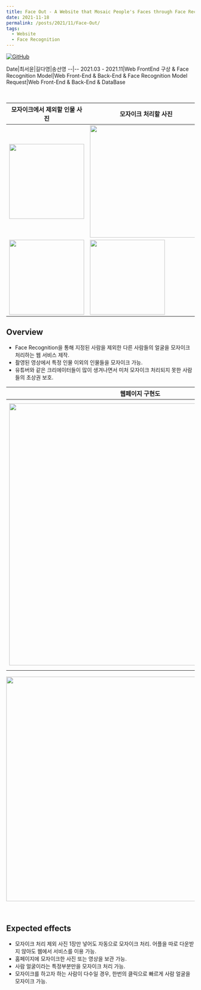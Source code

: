 ```yaml
---
title: Face Out - A Website that Mosaic People's Faces through Face Recognition
date: 2021-11-18
permalink: /posts/2021/11/Face-Out/
tags:
  - Website
  - Face Recognition
---
```


[![GitHub](https://img.icons8.com/ios-glyphs/30/000000/github.png)](https://github.com/2021-1-SSU-CapstoneDesign/Face-Out)



Date|최서윤|길다영|송선영
--|--
2021.03 - 2021.11|Web FrontEnd 구상 & Face Recognition Model|Web Front-End & Back-End & Face Recognition Model Request|Web Front-End & Back-End & DataBase

<br>

모자이크에서 제외할 인물 사진 | 모자이크 처리할 사진 | 모자이크 결과
--|--|--
<img src="https://user-images.githubusercontent.com/53934639/132504867-205ba54b-6d2e-45c1-a0a8-bf76fba9c7de.jpg" style="width:200px">|<img src="https://user-images.githubusercontent.com/53934639/132505221-d3d7633b-991d-4e84-8c42-5cc0f1f16e33.gif" style="width:300px">|<img src="https://user-images.githubusercontent.com/53934639/132505377-85f82766-1ce4-4064-ac22-a483a9c42347.gif" style="width:300px">
<img src="https://user-images.githubusercontent.com/53934639/132506099-815d0e77-ad03-4e3b-b114-05c71b4c857c.jpg" style="width:200px">|<img src="https://user-images.githubusercontent.com/53934639/132506126-7ec4b8b4-04a8-4ded-8bf0-8c30db99c9c6.jpg" style="width:200px">|<img src="https://user-images.githubusercontent.com/53934639/132506143-63ca4833-cbd9-4bdd-9c22-8c90ae4df701.jpg" style="width:200px">

## Overview
- Face Recognition을 통해 지정된 사람을 제외한 다른 사람들의 얼굴을 모자이크 처리하는 웹 서비스 제작.
- 촬영된 영상에서 특정 인물 이외의 인물들을 모자이크 가능.
- 유튜버와 같은 크리에이터들이 많이 생겨나면서 미처 모자이크 처리되지 못한 사람들의 초상권 보호.

웹페이지 구현도 | 실제 구현된 웹페이지
--|--
<img src="https://user-images.githubusercontent.com/53934639/132503608-99861563-1776-4216-b693-5744413de5dc.png" style="width:700px">|<img width="717" src="https://user-images.githubusercontent.com/53934639/132512594-1ea32147-9a2c-4336-a97f-7370798cddc6.png" algin="right">

<p align="center">
<img src="https://user-images.githubusercontent.com/53934639/132503660-42668add-d651-49aa-b9a3-608eeb51bdfb.png" style="width:600px"></p>


<br>

## Expected effects
- 모자이크 처리 제외 사진 1장만 넣어도 자동으로 모자이크 처리.
어플을 따로 다운받지 않아도 웹에서 서비스를 이용 가능.
- 홈페이지에 모자이크한 사진 또는 영상을 보관 가능.
- 사람 얼굴이라는 특정부분만을 모자이크 처리 가능.
- 모자이크를 하고자 하는 사람이 다수일 경우, 한번의 클릭으로 빠르게 사람 얼굴을 모자이크 가능.